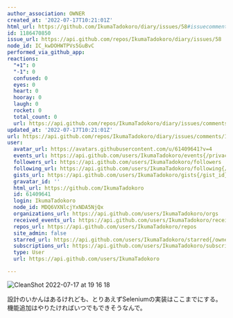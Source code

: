```yaml
---
author_association: OWNER
created_at: '2022-07-17T10:21:01Z'
html_url: https://github.com/IkumaTadokoro/diary/issues/58#issuecomment-1186470850
id: 1186470850
issue_url: https://api.github.com/repos/IkumaTadokoro/diary/issues/58
node_id: IC_kwDOHWTPVs5GuBvC
performed_via_github_app: 
reactions:
  "+1": 0
  "-1": 0
  confused: 0
  eyes: 0
  heart: 0
  hooray: 0
  laugh: 0
  rocket: 0
  total_count: 0
  url: https://api.github.com/repos/IkumaTadokoro/diary/issues/comments/1186470850/reactions
updated_at: '2022-07-17T10:21:01Z'
url: https://api.github.com/repos/IkumaTadokoro/diary/issues/comments/1186470850
user:
  avatar_url: https://avatars.githubusercontent.com/u/61409641?v=4
  events_url: https://api.github.com/users/IkumaTadokoro/events{/privacy}
  followers_url: https://api.github.com/users/IkumaTadokoro/followers
  following_url: https://api.github.com/users/IkumaTadokoro/following{/other_user}
  gists_url: https://api.github.com/users/IkumaTadokoro/gists{/gist_id}
  gravatar_id: ''
  html_url: https://github.com/IkumaTadokoro
  id: 61409641
  login: IkumaTadokoro
  node_id: MDQ6VXNlcjYxNDA5NjQx
  organizations_url: https://api.github.com/users/IkumaTadokoro/orgs
  received_events_url: https://api.github.com/users/IkumaTadokoro/received_events
  repos_url: https://api.github.com/users/IkumaTadokoro/repos
  site_admin: false
  starred_url: https://api.github.com/users/IkumaTadokoro/starred{/owner}{/repo}
  subscriptions_url: https://api.github.com/users/IkumaTadokoro/subscriptions
  type: User
  url: https://api.github.com/users/IkumaTadokoro

---
```

![CleanShot 2022-07-17 at 19 16 18](https://user-images.githubusercontent.com/61409641/179393873-3cead5ec-0e7c-422e-afd9-6bf751bcb015.gif)

設計のいかんはあるけれども、とりあえずSeleniumの実装はここまでにする。機能追加はやりたければいつでもできそうなんで。